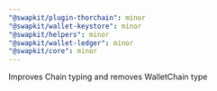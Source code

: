 ```yaml
---
"@swapkit/plugin-thorchain": minor
"@swapkit/wallet-keystore": minor
"@swapkit/helpers": minor
"@swapkit/wallet-ledger": minor
"@swapkit/core": minor
---
```


Improves Chain typing and removes WalletChain type
